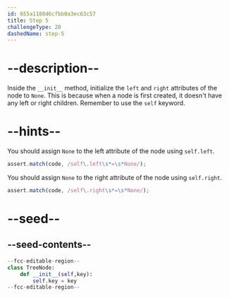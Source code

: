 ```yaml
---
id: 655a1188d6cfbb0a3ec63c57
title: Step 5
challengeType: 20
dashedName: step-5
---
```


# --description--

Inside the `__init__` method, initialize the `left` and `right` attributes of the node to `None`. This is because when a node is first created, it doesn't have any left or right children. Remember to use the `self` keyword. 

# --hints--

You should assign `None` to the left attribute of the node using `self.left`.

```js
assert.match(code, /self\.left\s*=\s*None/);
```

You should assign `None` to the right attribute of the node using `self.right`.

```js
assert.match(code, /self\.right\s*=\s*None/);
```

# --seed--

## --seed-contents--

```py
--fcc-editable-region--
class TreeNode:    
    def __init__(self,key):
        self.key = key
--fcc-editable-region--
```

